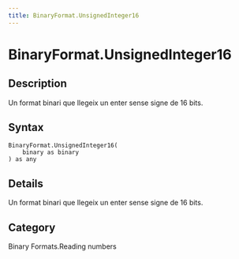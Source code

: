 ```yaml
---
title: BinaryFormat.UnsignedInteger16
---
```


# BinaryFormat.UnsignedInteger16


## Description

Un format binari que llegeix un enter sense signe de 16 bits.


## Syntax

```powerquery
BinaryFormat.UnsignedInteger16(
    binary as binary
) as any
```


## Details

Un format binari que llegeix un enter sense signe de 16 bits.



## Category
Binary Formats.Reading numbers
